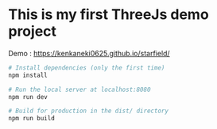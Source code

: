 # This is my first ThreeJs demo project
Demo : https://kenkaneki0625.github.io/starfield/

``` bash
# Install dependencies (only the first time)
npm install

# Run the local server at localhost:8080
npm run dev

# Build for production in the dist/ directory
npm run build
```
